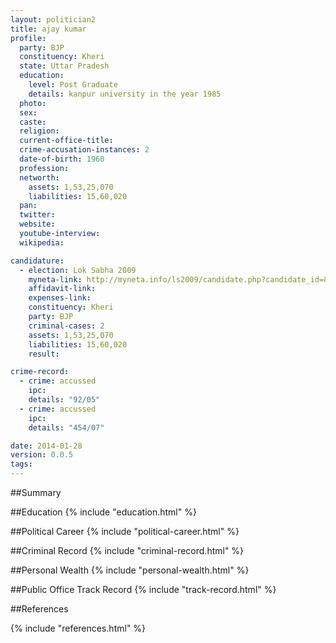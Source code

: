 ```yaml
---
layout: politician2
title: ajay kumar
profile: 
  party: BJP
  constituency: Kheri
  state: Uttar Pradesh
  education: 
    level: Post Graduate
    details: kanpur university in the year 1985
  photo: 
  sex: 
  caste: 
  religion: 
  current-office-title: 
  crime-accusation-instances: 2
  date-of-birth: 1960
  profession: 
  networth: 
    assets: 1,53,25,070
    liabilities: 15,60,020
  pan: 
  twitter: 
  website: 
  youtube-interview: 
  wikipedia: 

candidature: 
  - election: Lok Sabha 2009
    myneta-link: http://myneta.info/ls2009/candidate.php?candidate_id=8693
    affidavit-link: 
    expenses-link: 
    constituency: Kheri 
    party: BJP
    criminal-cases: 2
    assets: 1,53,25,070
    liabilities: 15,60,020
    result:  

crime-record: 
  - crime: accussed
    ipc: 
    details: "92/05" 
  - crime: accussed
    ipc: 
    details: "454/07" 

date: 2014-01-28
version: 0.0.5
tags: 
---
```

##Summary


##Education
{% include "education.html" %}


##Political Career
{% include "political-career.html" %}


##Criminal Record
{% include "criminal-record.html" %}


##Personal Wealth
{% include "personal-wealth.html" %}


##Public Office Track Record
{% include "track-record.html" %}


##References


{% include "references.html" %}